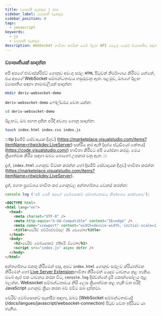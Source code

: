 ```yaml
---
title: ව්‍යාපෘති සැකසුම | ජාව
sidebar_label: ව්‍යාපෘති සැකසුම
sidebar_position: 0
tags:
  - javascript
keywords:
  - js
  - ව්‍යාපෘති සැකසුම
description: WebSocket භාවිතා කරමින් ඔබේ ඊළඟ API වෙළඳ යෙදුම් ව්යාපෘතිය සඳහා නාමාවලියක් සාදන්න.
---
```


### ව්‍යාපෘතියක් සාදන්න

අපි අපගේ ජාවාස්ක්රිප්ට් ගොනුව අඩංගු සරල `HTML` පිටුවක් නිර්මාණය කිරීමට යන්නේ, එය අපගේ WebSocket සම්බන්ධතාවය හසුරුවනු ඇත. පළමුව, ඔබගේ ඊළඟ ව්‍යාපෘතිය සඳහා නාමාවලියක් සාදන්න:

```bash
mkdir deriv-websocket-demo
```

`deriv-websocket-demo` ෆෝල්ඩරය වෙත යන්න:

```bash
cd deriv-websocket-demo
```

ඊළඟට, ඔබ පහත දකින පරිදි අවශ්‍ය ගොනු සාදන්න:

```bash
touch index.html index.css index.js
```

:::tip
[සජීවී සේවාදායක දිගුව] (https://marketplace.visualstudio.com/items?itemName=ritwickdey.LiveServer) සක්රීය කර ඇති [දෘශ්ය ස්ටුඩියෝ කේතය] (https://code.visualstudio.com/) භාවිතා කිරීමට අපි යෝජනා කරමු. මෙය ක්‍රියාත්මක කිරීම සඳහා ඔබට බොහෝ උපකාර වනු ඇත.
:::

දැන්, `index.html` ගොනුව විවෘත කරන්න හෝ [සජීවී සේවාදායක දිගුව] භාවිතා කරන්න (https://marketplace.visualstudio.com/items?itemName=ritwickdey.LiveServer).

දැන්, පහත ප්‍රවේශය භාවිත කර ගොනුවල අන්තර්ගතය වෙනස් කරන්න:

```js title="index.js" showLineNumbers
console.log ('අපි මෙහි අපගේ වෙබ්සොකට් සම්බන්ධතාවය නිර්මාණය කරන්නෙමු');
```

```html title="index.html" showLineNumbers
<DOCTYPE html>
<html lang="en">
  <head>
    <meta charset="UTF-8" />
    <meta http-equiv="X-UA-Compatible" content="IE=edge" />
    <meta name="viewport" content="width=device-width, initial-scale=1.0" />
    <title>ඩෙරිව් එච්ටීඑච්එම්එල් JS ඩෙමෝ</title>
  </head>
  <body>
    <h2>ඩෙරිව් වෙබ්සොකට් ඒපීඅයි ඩිමෝ</h2>
    <script src="index.js" async defer />
  </body>
</html>
```

අන්තර්ගතය එකතු කිරීමෙන් පසු, අපට `index.html` ගොනුව සරලව ක්රියාත්මක කිරීමෙන් හෝ <a href="https://marketplace.visualstudio.com/items?itemName=ritwickdey.LiveServer" target="_blank">Live Server Extension</a>භාවිතා කිරීමෙන් යෙදුම ධාවනය කළ හැකිය. ඔබේ ඇප් එක ධාවනය කරන විට, `console.log` දිස්වන්නේ දැයි කොන්සෝලය තුළ බලන්න. Websocket සම්බන්ධතාවය නිසි ලෙස ක්‍රියාත්මක කළ හැකි වන පරිදි JavaScript ගොනුව ක්‍රියා කරන බව එවිට ඔබ දන්නවා.

ඩෙරිව් වෙබ්සොකට් සැකසීම සඳහා, ඔබට [WebSocket සම්බන්ධතාවය] (/docs/langues/javascript/websocket-connection) පිටුව වෙත ඉදිරියට යා හැකිය.
